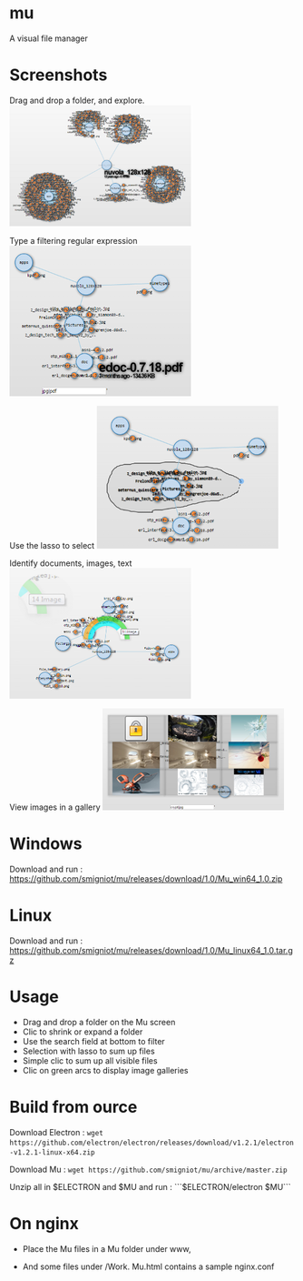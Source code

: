 # mu
A visual file manager

# Screenshots

Drag and drop a folder, and explore.
![1_Explore.png](1_Explore.png)

Type a filtering regular expression
![2_Filter.png](2_Filter.png)

Use the lasso to select
![3_Lasso.png](3_Lasso.png)

Identify documents, images, text
![4_Classify.png](4_Classify.png)

View images in a gallery
![5_ImageGallery.png](5_ImageGallery.png)

# Windows

Download and run : https://github.com/smigniot/mu/releases/download/1.0/Mu_win64_1.0.zip

# Linux

Download and run : https://github.com/smigniot/mu/releases/download/1.0/Mu_linux64_1.0.tar.gz

# Usage

* Drag and drop a folder on the Mu screen
* Clic to shrink or expand a folder
* Use the search field at bottom to filter
* Selection with lasso to sum up files
* Simple clic to sum up all visible files
* Clic on green arcs to display image galleries


# Build from ource

Download Electron :
```wget https://github.com/electron/electron/releases/download/v1.2.1/electron-v1.2.1-linux-x64.zip```

Download Mu :
```wget https://github.com/smigniot/mu/archive/master.zip```

Unzip all in $ELECTRON and $MU and run :
```$ELECTRON/electron $MU```


# On nginx

* Place the Mu files in a Mu folder under www,

* And some files under /Work. Mu.html contains a sample nginx.conf

